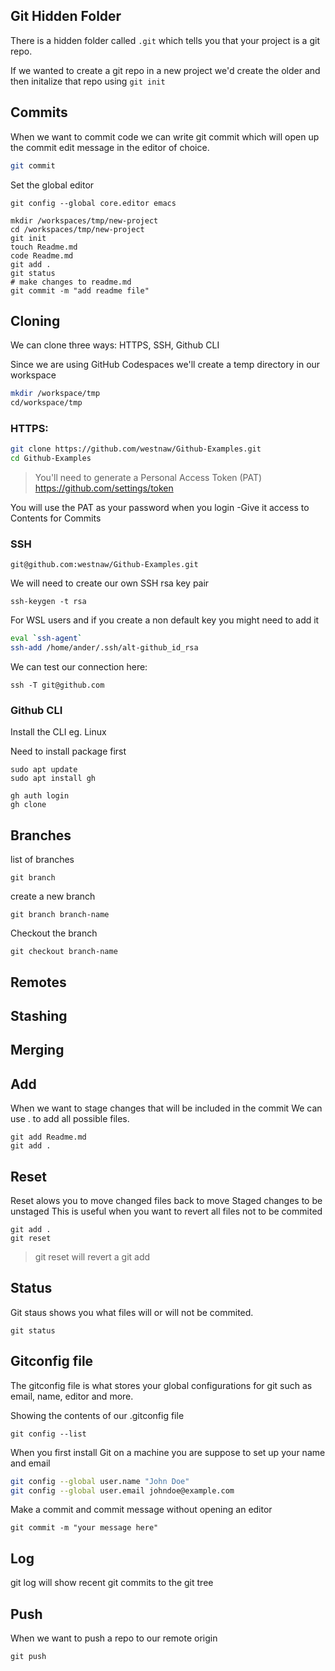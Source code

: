 ## Git Hidden Folder

There is a hidden folder called `.git` which tells you that your project is a git repo.

If we wanted to create a git repo in a new project we'd create the older and then initalize that repo using  `git init`

## Commits

When we want to commit code we can write git commit which will open up the commit edit message in the editor of choice.

```sh
git commit
```
Set the global editor
```
git config --global core.editor emacs
```

```
mkdir /workspaces/tmp/new-project
cd /workspaces/tmp/new-project
git init
touch Readme.md
code Readme.md
git add .
git status
# make changes to readme.md
git commit -m "add readme file"
```

## Cloning

We can clone three ways: HTTPS, SSH, Github CLI

Since we are using GitHub Codespaces we'll create a temp directory in our workspace

```sh
mkdir /workspace/tmp
cd/workspace/tmp
```

### HTTPS:

```sh
git clone https://github.com/westnaw/Github-Examples.git
cd Github-Examples
```

> You'll need to generate a Personal Access Token (PAT)
https://github.com/settings/token

You will use the PAT as your password when you login
-Give it access to Contents for Commits

### SSH
```ssh
git@github.com:westnaw/Github-Examples.git
```
We will need to create our own SSH rsa key pair

```
ssh-keygen -t rsa
```

For WSL users and if you create a non default key you might need to add it

```sh
eval `ssh-agent`
ssh-add /home/ander/.ssh/alt-github_id_rsa
```


We can test our connection here:
```
ssh -T git@github.com
```

### Github CLI

Install the CLI
eg. Linux

Need to install package first
```
sudo apt update
sudo apt install gh
```

```
gh auth login
gh clone
```

## Branches

list of branches
```
git branch
```

create a new branch
```
git branch branch-name
```

Checkout the branch
```
git checkout branch-name
```
 

## Remotes

## Stashing

## Merging

## Add

When we want to stage changes that will be included in the commit
We can use . to add all possible files.

```
git add Readme.md
git add .
```

## Reset

Reset alows you to move changed files back to move Staged changes to be unstaged
This is useful when you want to revert all files not to be commited 

```
git add .
git reset
```

> git reset will revert a git add

## Status

Git staus shows you what files will or will not be commited.

```
git status
```

## Gitconfig file

The gitconfig file is what stores your global configurations for git such as email, name, editor and more.

Showing the contents of our .gitconfig file
```
git config --list
```

When you first install Git on a machine you are suppose to set up your name and email
```sh
git config --global user.name "John Doe"
git config --global user.email johndoe@example.com
```

Make a commit and commit message without opening an editor
```she
git commit -m "your message here"
```
## Log

git log will show recent git commits to the git tree

## Push

When we want to push a repo to our remote origin

```
git push
```